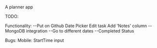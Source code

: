 A planner app

TODO:

Functionality:
  --Put on Github
  Date Picker
  Edit task
  Add 'Notes' column
  --MongoDB integration
  --Go to different dates
  --Completed Status

Bugs:
  Mobile:
    StartTime input

